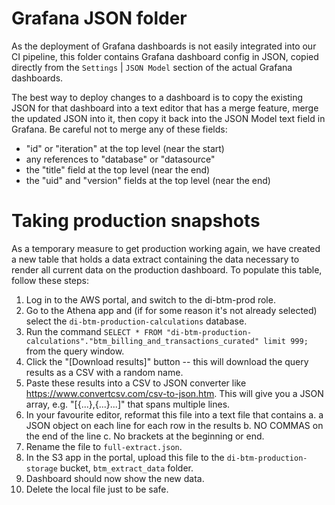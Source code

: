 # Grafana JSON folder

As the deployment of Grafana dashboards is not easily integrated into our CI pipeline,
this folder contains Grafana dashboard config in JSON, copied directly from the `Settings` |
`JSON Model` section of the actual Grafana dashboards.

The best way to deploy changes to a dashboard is to copy the existing JSON for that dashboard
into a text editor that has a merge feature, merge the updated JSON into it, then copy it
back into the JSON Model text field in Grafana.  Be careful not to merge any of these fields:

* "id" or "iteration" at the top level (near the start)
* any references to "database" or "datasource"
* the "title" field at the top level (near the end)
* the "uid" and "version" fields at the top level (near the end)

# Taking production snapshots

As a temporary measure to get production working again, we have created a new table that
holds a data extract containing the data necessary to render all current data on the
production dashboard.  To populate this table, follow these steps:

1. Log in to the AWS portal, and switch to the di-btm-prod role.
2. Go to the Athena app and (if for some reason it's not already selected) select the `di-btm-production-calculations` database.
3. Run the command `SELECT * FROM "di-btm-production-calculations"."btm_billing_and_transactions_curated" limit 999;` from the query window.
4. Click the "[Download results]" button -- this will download the query results as a CSV with a random name.
5. Paste these results into a CSV to JSON converter like https://www.convertcsv.com/csv-to-json.htm.  This will give you a JSON array, e.g. "[{...},{...}...]" that spans multiple lines.
6. In your favourite editor, reformat this file into a text file that contains
   a. a JSON object on each line for each row in the results
   b. NO COMMAS on the end of the line
   c. No brackets at the beginning or end.
7. Rename the file to `full-extract.json`.
8. In the S3 app in the portal, upload this file to the `di-btm-production-storage` bucket, `btm_extract_data` folder.
9. Dashboard should now show the new data.
10. Delete the local file just to be safe.
